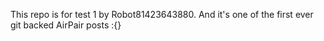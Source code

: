 This repo is for test 1 by Robot81423643880. And it's one of the first ever git backed AirPair posts :{}